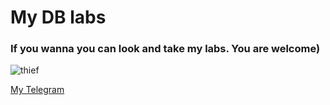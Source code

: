 # My DB labs

### If you wanna you can look and take my labs. You are welcome)

![thief](https://user-images.githubusercontent.com/71639674/135679768-d0001fbc-9aba-45cd-86b0-130f9668b05b.png)


[My Telegram](https://t.me/grabelka)
